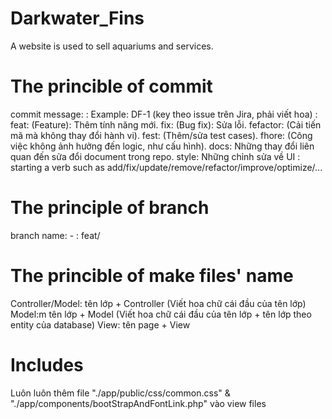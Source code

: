 # Darkwater_Fins
A website is used to sell aquariums and services.

# The princible of commit
commit message: <key> <type>: <description>
<key>
Example: DF-1 (key theo issue trên Jira, phải viết hoa)
<type>:
feat: (Feature): Thêm tính năng mới.
fix: (Bug fix): Sửa lỗi.
fefactor: (Cải tiến mã mà không thay đổi hành vi).
fest: (Thêm/sửa test cases).
fhore: (Công việc không ảnh hưởng đến logic, như cấu hình).
docs: Những thay đổi liên quan đến sửa đổi document trong repo.
style: Những chỉnh sửa về UI
<description>:
starting a verb such as add/fix/update/remove/refactor/improve/optimize/...

# The principle of branch
branch name: <key>-<branch-name>
<branch-name>: feat/<feat-name>


# The princible of make files' name
Controller/Model: tên lớp + Controller (Viết hoa chữ cái đầu của tên lớp)
Model:m tên lớp + Model (Viết hoa chữ cái đầu của tên lớp + tên lớp theo entity của database)
View: tên page + View

# Includes

Luôn luôn thêm file "./app/public/css/common.css" & "./app/components/bootStrapAndFontLink.php" vào view files